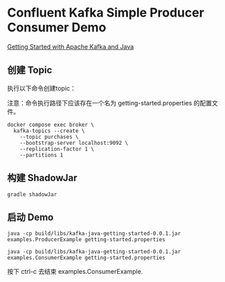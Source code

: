 # Confluent Kafka Simple Producer Consumer Demo

[Getting Started with Apache Kafka and Java](https://developer.confluent.io/get-started/java/)

## 创建 Topic

执行以下命令创建topic：

注意：命令执行路径下应该存在一个名为 getting-started.properties 的配置文件。

```shell
docker compose exec broker \
  kafka-topics --create \
    --topic purchases \
    --bootstrap-server localhost:9092 \
    --replication-factor 1 \
    --partitions 1
```

## 构建 ShadowJar

```shell
gradle shadowJar
```

## 启动 Demo

```shell
java -cp build/libs/kafka-java-getting-started-0.0.1.jar examples.ProducerExample getting-started.properties

java -cp build/libs/kafka-java-getting-started-0.0.1.jar examples.ConsumerExample getting-started.properties
```

按下 ctrl-c 去结束 examples.ConsumerExample.